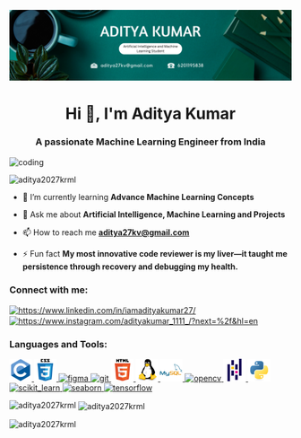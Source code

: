 ![Logo](https://github.com/aditya2027krml/aditya2027krml/blob/main/Green%20Simple%20Manager%20LinkedIn%20Banner.png)
<h1 align="center">Hi 👋, I'm Aditya Kumar</h1>
<h3 align="center">A passionate Machine Learning Engineer from India</h3>

<img align="center" alt="coding" width=300 src="https://i.pinimg.com/originals/bf/0a/20/bf0a20cc7873ddc0d85cfbfd0db5860f.gif">

<p align="left"> <img src="https://komarev.com/ghpvc/?username=aditya2027krml&label=Profile%20views&color=0e75b6&style=flat" alt="aditya2027krml" /> </p>

- 🌱 I’m currently learning **Advance Machine Learning Concepts**

- 💬 Ask me about **Artificial Intelligence, Machine Learning and Projects**

- 📫 How to reach me **aditya27kv@gmail.com**

- ⚡ Fun fact **My most innovative code reviewer is my liver—it taught me persistence through recovery and debugging my health.**

<h3 align="left">Connect with me:</h3>
<p align="left">
<a href="https://linkedin.com/in/https://www.linkedin.com/in/iamadityakumar27/" target="blank"><img align="center" src="https://raw.githubusercontent.com/rahuldkjain/github-profile-readme-generator/master/src/images/icons/Social/linked-in-alt.svg" alt="https://www.linkedin.com/in/iamadityakumar27/" height="30" width="40" /></a>
<a href="https://instagram.com/https://www.instagram.com/adityakumar_1111_/?next=%2f&hl=en" target="blank"><img align="center" src="https://raw.githubusercontent.com/rahuldkjain/github-profile-readme-generator/master/src/images/icons/Social/instagram.svg" alt="https://www.instagram.com/adityakumar_1111_/?next=%2f&hl=en" height="30" width="40" /></a>
</p>

<h3 align="left">Languages and Tools:</h3>
<p align="left"> <a href="https://www.cprogramming.com/" target="_blank" rel="noreferrer"> <img src="https://raw.githubusercontent.com/devicons/devicon/master/icons/c/c-original.svg" alt="c" width="40" height="40"/> </a> <a href="https://www.w3schools.com/css/" target="_blank" rel="noreferrer"> <img src="https://raw.githubusercontent.com/devicons/devicon/master/icons/css3/css3-original-wordmark.svg" alt="css3" width="40" height="40"/> </a> <a href="https://www.figma.com/" target="_blank" rel="noreferrer"> <img src="https://www.vectorlogo.zone/logos/figma/figma-icon.svg" alt="figma" width="40" height="40"/> </a> <a href="https://git-scm.com/" target="_blank" rel="noreferrer"> <img src="https://www.vectorlogo.zone/logos/git-scm/git-scm-icon.svg" alt="git" width="40" height="40"/> </a> <a href="https://www.w3.org/html/" target="_blank" rel="noreferrer"> <img src="https://raw.githubusercontent.com/devicons/devicon/master/icons/html5/html5-original-wordmark.svg" alt="html5" width="40" height="40"/> </a> <a href="https://www.linux.org/" target="_blank" rel="noreferrer"> <img src="https://raw.githubusercontent.com/devicons/devicon/master/icons/linux/linux-original.svg" alt="linux" width="40" height="40"/> </a> <a href="https://www.mysql.com/" target="_blank" rel="noreferrer"> <img src="https://raw.githubusercontent.com/devicons/devicon/master/icons/mysql/mysql-original-wordmark.svg" alt="mysql" width="40" height="40"/> </a> <a href="https://opencv.org/" target="_blank" rel="noreferrer"> <img src="https://www.vectorlogo.zone/logos/opencv/opencv-icon.svg" alt="opencv" width="40" height="40"/> </a> <a href="https://pandas.pydata.org/" target="_blank" rel="noreferrer"> <img src="https://raw.githubusercontent.com/devicons/devicon/2ae2a900d2f041da66e950e4d48052658d850630/icons/pandas/pandas-original.svg" alt="pandas" width="40" height="40"/> </a> <a href="https://www.python.org" target="_blank" rel="noreferrer"> <img src="https://raw.githubusercontent.com/devicons/devicon/master/icons/python/python-original.svg" alt="python" width="40" height="40"/> </a> <a href="https://scikit-learn.org/" target="_blank" rel="noreferrer"> <img src="https://upload.wikimedia.org/wikipedia/commons/0/05/Scikit_learn_logo_small.svg" alt="scikit_learn" width="40" height="40"/> </a> <a href="https://seaborn.pydata.org/" target="_blank" rel="noreferrer"> <img src="https://seaborn.pydata.org/_images/logo-mark-lightbg.svg" alt="seaborn" width="40" height="40"/> </a> <a href="https://www.tensorflow.org" target="_blank" rel="noreferrer"> <img src="https://www.vectorlogo.zone/logos/tensorflow/tensorflow-icon.svg" alt="tensorflow" width="40" height="40"/> </a> </p>

<p><img align="left" src="https://github-readme-stats.vercel.app/api/top-langs?username=aditya2027krml&show_icons=true&locale=en&layout=compact" alt="aditya2027krml" /></p>

<p>&nbsp;<img align="center" src="https://github-readme-stats.vercel.app/api?username=aditya2027krml&show_icons=true&locale=en" alt="aditya2027krml" /></p>

<p><img align="center" src="https://github-readme-streak-stats.herokuapp.com/?user=aditya2027krml&" alt="aditya2027krml" /></p>

